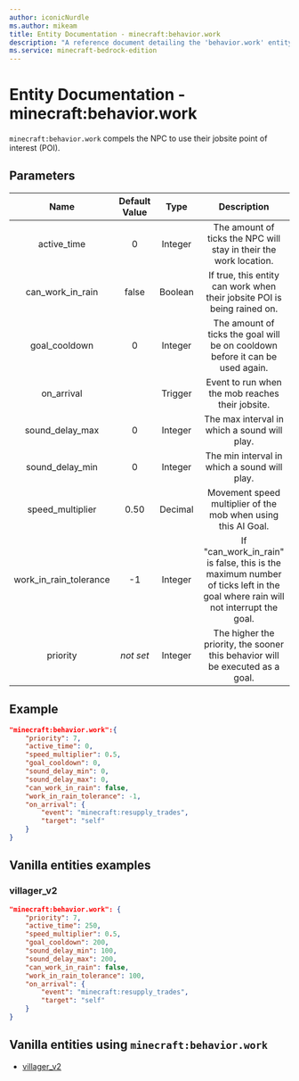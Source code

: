 ```yaml
---
author: iconicNurdle
ms.author: mikeam
title: Entity Documentation - minecraft:behavior.work
description: "A reference document detailing the 'behavior.work' entity goal"
ms.service: minecraft-bedrock-edition
---
```


# Entity Documentation - minecraft:behavior.work

`minecraft:behavior.work` compels the NPC to use their jobsite point of interest (POI).

## Parameters

| Name| Default Value| Type| Description |
|:-----------:|:-----------:|:-----------:|:-----------:|
| active_time| 0| Integer| The amount of ticks the NPC will stay in their the work location. |
| can_work_in_rain| false| Boolean| If true, this entity can work when their jobsite POI is being rained on. |
| goal_cooldown| 0| Integer| The amount of ticks the goal will be on cooldown before it can be used again. |
| on_arrival| | Trigger| Event to run when the mob reaches their jobsite. |
| sound_delay_max| 0| Integer| The max interval in which a sound will play. |
| sound_delay_min| 0| Integer| The min interval in which a sound will play. |
| speed_multiplier| 0.50| Decimal| Movement speed multiplier of the mob when using this AI Goal. |
| work_in_rain_tolerance| -1| Integer| If "can_work_in_rain" is false, this is the maximum number of ticks left in the goal where rain will not interrupt the goal. |
|priority|*not set*|Integer|The higher the priority, the sooner this behavior will be executed as a goal.|

## Example

```json
"minecraft:behavior.work":{
    "priority": 7,
    "active_time": 0,
    "speed_multiplier": 0.5,
    "goal_cooldown": 0,
    "sound_delay_min": 0,
    "sound_delay_max": 0,
    "can_work_in_rain": false,
    "work_in_rain_tolerance": -1,
    "on_arrival": {
        "event": "minecraft:resupply_trades",
        "target": "self"
    }
}
```

## Vanilla entities examples

### villager_v2

```json
"minecraft:behavior.work": {
    "priority": 7,
    "active_time": 250,
    "speed_multiplier": 0.5,
    "goal_cooldown": 200,
    "sound_delay_min": 100,
    "sound_delay_max": 200,
    "can_work_in_rain": false,
    "work_in_rain_tolerance": 100,
    "on_arrival": {
        "event": "minecraft:resupply_trades",
        "target": "self"
    }
}
```

## Vanilla entities using `minecraft:behavior.work`

- [villager_v2](../../../../Source/VanillaBehaviorPack_Snippets/entities/villager_v2.md)
